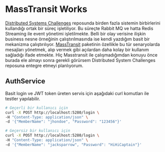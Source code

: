 # MassTransit Works

[Distributed Systems Challenges](https://github.com/buraksenyurt/DistributedChallenge) reposunda birden fazla sistemin birbirlerini kullandığı ortak bir süreç işletiliyor. Bu süreçte Rabbit MQ ve hatta Redis Streaming ile event yönetimi işletilmekte. Belli bir olay verisine ilişkin business nesne örneğinin çalıştırılmasında ise kendi yazdığım basit bir mekanizma çalıştırılıyor. [MassTransit](https://masstransit.io/) paketinin özellikle bu tür senaryolarda mesajları yönetmek, alıp vermek gibi açılardan daha kolay bir kullanım sağladığı ifade etmekte. Hiç Masstransit ile çalışmadığımdan konuyu önce burada ele almayı sonra gerekli görürsem Distributed System Challenges reposuna entegre etmeyi planlıyorum.

## AuthService

Basit login ve JWT token üreten servis için aşağıdaki curl komutları ile testler yapılabilir.

```bash
# Geçerli bir kullanıcı için
curl -X POST http://localhost:5280/login \
-H "Content-Type: application/json" \
-d '{"MemberName": "jhondoe", "Password": "123456"}'

# Geçersiz bir kullanıcı için
curl -X POST http://localhost:5280/login \
-H "Content-Type: application/json" \
-d '{"MemberName": "jacksparrow", "Password": "HiHiCaptain"}'
```